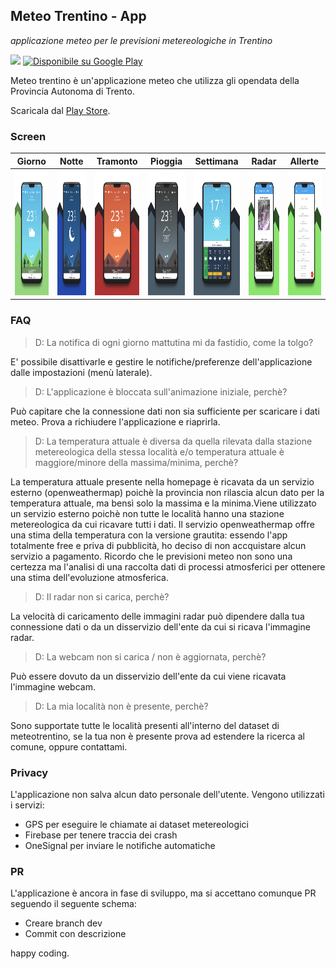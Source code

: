 ## Meteo Trentino - App

*applicazione meteo per le previsioni metereologiche in Trentino*

 <img src="https://lh3.googleusercontent.com/Epk79x0nC0k4wBlcCDC8Vghzu4XV-9OrJGH6Gd3J6rlw1EOdovB8kmKcB7fODzsH66s=s360" height="75px"> <a href='https://play.google.com/store/apps/details?id=it.chiarani.meteotrentinoapp'><img alt='Disponibile su Google Play' src='https://play.google.com/intl/en_us/badges/images/generic/it_badge_web_generic.png' height='70px' /></a> 

Meteo trentino è un'applicazione meteo che utilizza gli opendata della Provincia Autonoma di Trento.

Scaricala dal [Play Store](https://play.google.com/store/apps/details?id=it.chiarani.meteotrentinoapp).

### Screen
|Giorno|Notte|Tramonto|Pioggia|Settimana|Radar|Allerte|
| --- | --- | --- | --- | --- | --- | --- |
|<img src="https://github.com/Xiryl/MeteoTrentino-App/blob/master/UI/g-play/home1.png" height="200px">| <img src="https://github.com/Xiryl/MeteoTrentino-App/blob/master/UI/g-play/home2.png" height="200px">| <img src="https://github.com/Xiryl/MeteoTrentino-App/blob/master/UI/g-play/home3.png" height="200px">| <img src="https://github.com/Xiryl/MeteoTrentino-App/blob/master/UI/g-play/home4.png" height="200px">| <img src="https://github.com/Xiryl/MeteoTrentino-App/blob/master/UI/g-play/home5.png" height="200px">| <img src="https://github.com/Xiryl/MeteoTrentino-App/blob/master/UI/g-play/radar.png" height="200px">| <img src="https://github.com/Xiryl/MeteoTrentino-App/blob/master/UI/g-play/alert.png" height="200px">|

### FAQ
> D: La notifica di ogni giorno mattutina mi da fastidio, come la tolgo?

E' possibile disattivarle e gestire le notifiche/preferenze dell'applicazione dalle impostazioni (menù laterale).

> D: L'applicazione è bloccata sull'animazione iniziale, perchè?

Può capitare che la connessione dati non sia sufficiente per scaricare i dati meteo. Prova a richiudere l'applicazione e riaprirla.

> D: La temperatura attuale è diversa da quella rilevata dalla stazione metereologica della stessa località e/o temperatura attuale è maggiore/minore della massima/minima, perchè?

La temperatura attuale presente nella homepage è ricavata da un servizio esterno (openweathermap) poichè la provincia non rilascia alcun dato per la temperatura attuale, ma bensì solo la massima e la minima.Viene utilizzato un servizio esterno poichè non tutte le località hanno una stazione metereologica da cui ricavare tutti i dati. Il servizio openweathermap offre una stima della temperatura con la versione grautita: essendo l'app totalmente free e priva di pubblicità, ho deciso di non accquistare alcun servizio a pagamento. Ricordo che le previsioni meteo non sono una certezza ma l'analisi di una raccolta dati di processi atmosferici per ottenere una stima dell'evoluzione atmosferica.

> D: Il radar non si carica, perchè?

La velocità di caricamento delle immagini radar può dipendere dalla tua connessione dati o da un disservizio dell'ente da cui si ricava l'immagine radar.

> D: La webcam non si carica / non è aggiornata, perchè?

Può essere dovuto da un disservizio dell'ente da cui viene ricavata l'immagine webcam.

> D: La mia località non è presente, perchè?

Sono supportate tutte le località presenti all'interno del dataset di meteotrentino, se la tua non è presente prova ad estendere la ricerca al comune, oppure contattami.

### Privacy
L'applicazione non salva alcun dato personale dell'utente. Vengono utilizzati i servizi:
  - GPS per eseguire le chiamate ai dataset metereologici
  - Firebase per tenere traccia dei crash
  - OneSignal per inviare le notifiche automatiche

### PR
L'applicazione è ancora in fase di sviluppo, ma si accettano comunque PR seguendo il seguente schema:
 - Creare branch dev
 - Commit con descrizione
 
happy coding.
